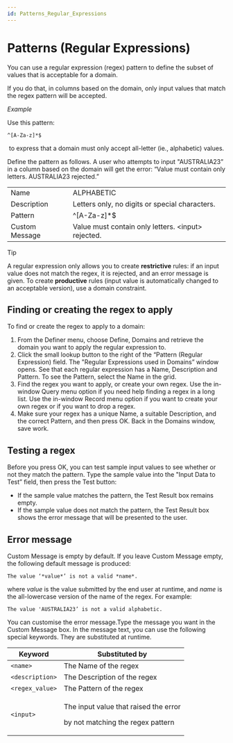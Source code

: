 ```yaml
---
id: Patterns_Regular_Expressions
---
```


# Patterns (Regular Expressions)

You can use a regular expression (regex) pattern to define the subset of values that is acceptable for a domain.

If you do that, in columns based on the domain, only input values that match the regex pattern will be accepted.

*Example*

Use this pattern:

```
^[A-Za-z]*$
```

 to express that a domain must only accept all-letter (ie., alphabetic) values.

Define the pattern as follows. A user who attempts to input "AUSTRALIA23” in a column based on the domain will get the error: “Value must contain only letters. AUSTRALIA23 rejected.”

|        |        |
|--------|--------|
|Name    |ALPHABETIC|
|Description|Letters only, no digits or special characters.|
|Pattern |^[A-Za-z]*$|
|Custom Message|Value must contain only letters. \<input> rejected.|



> [!TIP]
> A regular expression only allows you to create **restrictive** rules: if an input value does not match the regex, it is rejected, and an error message is given.
> To create **productive** rules (input value is automatically changed to an acceptable version), use a domain constraint.

## Finding or creating the regex to apply

To find or create the regex to apply to a domain:

1. From the Definer menu, choose Define, Domains and retrieve the domain you want to apply the regular expression to.
2. Click the small lookup button to the right of the “Pattern (Regular Expression) field. The "Regular Expressions used in Domains” window opens. See that each regular expression has a Name, Description and Pattern. To see the Pattern, select the Name in the grid.
3. Find the regex you want to apply, or create your own regex. Use the in-window Query menu option if you need help finding a regex in a long list. Use the in-window Record menu option if you want to create your own regex or if you want to drop a regex.
4. Make sure your regex has a unique Name, a suitable Description, and the correct Pattern, and then press OK. Back in the Domains window, save work.

## Testing a regex

Before you press OK, you can test sample input values to see whether or not they match the pattern. Type the sample value into the "Input Data to Test” field, then press the Test button:

- If the sample value matches the pattern, the Test Result box remains empty.
- If the sample value does not match the pattern, the Test Result box shows the error message that will be presented to the user.

## Error message

Custom Message is empty by default. If you leave Custom Message empty, the following default message is produced:

```
The value ‘*value*’ is not a valid *name*.
```

where *value* is the value submitted by the end user at runtime, and *name* is the all-lowercase version of the name of the regex. For example:

```
The value 'AUSTRALIA23’ is not a valid alphabetic.
```

You can customise the error message.Type the message you want in the Custom Message box. In the message text, you can use the following special keywords. They are substituted at runtime.

|**Keyword**|**Substituted by**|
|--------|--------|
|`<name>`|The Name of the regex|
|`<description>`|The Description of the regex|
|`<regex_value>`|The Pattern of the regex|
|`<input>`|<p>The input value that raised the error</p><p>by not matching the regex pattern</p>|